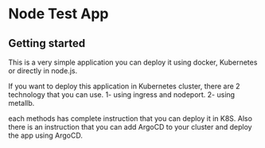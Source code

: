 # Node Test App



## Getting started

This is a very simple application you can deploy it using docker, Kubernetes or directly in node.js.

If you want to deploy this application in Kubernetes cluster, there are 2 technology that you can use.
1- using ingress and nodeport.
2- using metallb.

each methods has complete instruction that you can deploy it in K8S.
Also there is an instruction that you can add ArgoCD to your cluster and deploy the app using ArgoCD.

